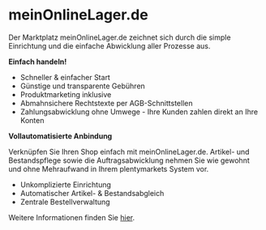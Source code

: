 
# meinOnlineLager.de

<div class="container-toc"></div>

Der Marktplatz meinOnlineLager.de zeichnet sich durch die simple Einrichtung und die einfache Abwicklung aller Prozesse aus.

**Einfach handeln!**

* Schneller & einfacher Start
* Günstige und transparente Gebühren
* Produktmarketing inklusive
* Abmahnsichere Rechtstexte per AGB-Schnittstellen
* Zahlungsabwicklung ohne Umwege - Ihre Kunden zahlen direkt an Ihre Konten

**Vollautomatisierte Anbindung**

Verknüpfen Sie Ihren Shop einfach mit meinOnlineLager.de. Artikel- und Bestandspflege sowie die Auftragsabwicklung nehmen Sie wie gewohnt und ohne Mehraufwand in Ihrem plentymarkets System vor.

* Unkomplizierte Einrichtung
* Automatischer Artikel- & Bestandsabgleich
* Zentrale Bestellverwaltung

Weitere Informationen finden Sie [hier](https://www.meinonlinelager.de/marktplatz_plentymarkets_schnittstelle.php/).